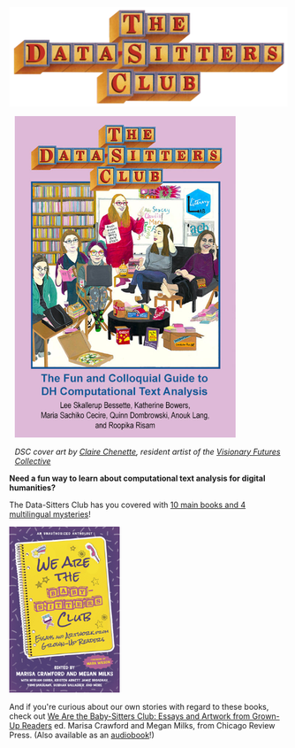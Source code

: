 ![DSC logo](_static/images/DSCLogo.png)

<div style="float:right; margin-left:10px;">
<img src="_images/dsc_book_cover.jpg" width="400px" />
<p><em>DSC cover art by <a href="https://clairechenette.weebly.com/">Claire Chenette</a>, resident artist of the <a href="https://visionary-futures-collective.github.io/">Visionary Futures Collective</a></em></p>
</div>

**Need a fun way to learn about computational text analysis for digital humanities?**

The Data-Sitters Club has you covered with [10 main books and 4 multilingual mysteries](books)!

<img src="_static/images/wearethebsc.jpg" width="200px">

And if you're curious about our own stories with regard to these books, check out [We Are the Baby-Sitters Club: Essays and Artwork from Grown-Up Readers](https://www.chicagoreviewpress.com/we-are-the-baby-sitters-club-products-9781641604901.php) ed. Marisa Crawford and Megan Milks, from Chicago Review Press. (Also available as an [audiobook](https://www.penguinrandomhouse.com/books/700586/we-are-the-baby-sitters-club-by-edited-by-marisa-crawford-and-megan-milks-foreword-by-mara-wilson/)!)